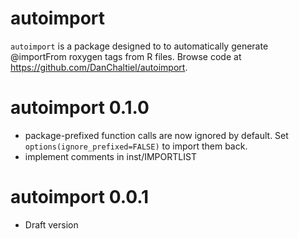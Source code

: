 
# autoimport

`autoimport` is a package designed to to automatically generate @importFrom roxygen tags from R files. Browse code at <https://github.com/DanChaltiel/autoimport>.


# autoimport 0.1.0

- package-prefixed function calls are now ignored by default. Set `options(ignore_prefixed=FALSE)` to import them back.
- implement comments in inst/IMPORTLIST

# autoimport 0.0.1

- Draft version
